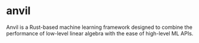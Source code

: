 # anvil
Anvil is a Rust-based machine learning framework designed to combine the performance of low-level linear algebra with the ease of high-level ML APIs.
